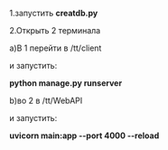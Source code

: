 <p>1.запустить <B>creatdb.py</B></p>
<p>2.Открыть 2 терминала</p>
  <p>a)В 1 перейти в /tt/client</p>
    <p>и запустить:</p>
     <p><B> python manage.py runserver</B></p>

  <p>b)во 2 в /tt/WebAPI</p>
    <p>и запустить:</p>
      <p><B>uvicorn main:app --port 4000 --reload</B></p>
